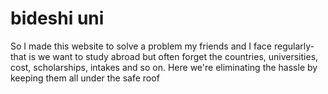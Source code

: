 # bideshi uni
So I made this website to solve a problem my friends and I face regularly- that is we want to study abroad but often forget the countries, universities, cost, scholarships, intakes and so on. Here we're eliminating the hassle by keeping them all under the safe roof
